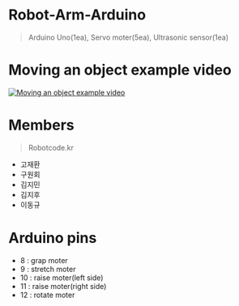 # Robot-Arm-Arduino
> Arduino Uno(1ea), Servo moter(5ea), Ultrasonic sensor(1ea)

# Moving an object example video
[![Moving an object example video](http://img.youtube.com/vi/imUxud6Of1E/0.jpg)](http://www.youtube.com/watch?v=imUxud6Of1E)

# Members
> Robotcode.kr
* 고재환
* 구원회
* 김지민
* 김지후
* 이동규

# Arduino pins
- 8 : grap moter
- 9 : stretch moter
- 10 : raise moter(left side)
- 11 : raise moter(right side)
- 12 : rotate moter
